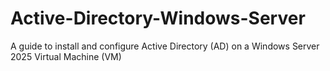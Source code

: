 # Active-Directory-Windows-Server
A guide to install and configure Active Directory (AD) on a Windows Server 2025 Virtual Machine (VM)
